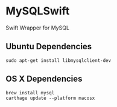 # MySQLSwift
Swift Wrapper for MySQL

## Ubuntu Dependencies

```sudo apt-get install libmysqlclient-dev```

## OS X Dependencies

```
brew install mysql
carthage update --platform macosx
```